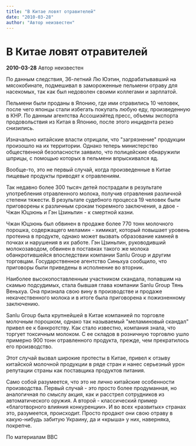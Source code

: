 ```yaml
---
title: "В Китае ловят отравителей"
date: "2010-03-28"
author: "Автор неизвестен"
---
```


# В Китае ловят отравителей

**2010-03-28** Автор неизвестен

По данным следствия, 36-летний Лю Юэтин, подрабатывавший на мясокобинате, подмешивал в замороженные пельмени отраву для насекомых, так как был недоволен своими коллегами и зарплатой.

Пельмени были проданы в Японию, где ими отравились 10 человек, после чего японцы стали избегать покупать любую еду, произведенную в КНР. По данным агентства Ассошиэйтед пресс, объемы экспорта продовольствия из Китая в Японию, после этого инцидента резко снизились.

Изначально китайские власти отрицали, что "загрязнение" продукции произошло на их территории. Однако теперь министерство общественной безопасности заявило, что полицейские обнаружили шприцы, с помощью которых в пельмени впрыскивался яд.

Вообще-то, это не первый случай, когда произведенные в Китае пищевые продукты приводят к отравлениям.

Так недавно более 300 тысяч детей пострадали в результате употребления отравленного молока, получив отравления различной степени тяжести. В результате судебного процесса 19 человек были приговорены к различным срокам тюремного заключения, а двое - Чжан Юцзюнь и Гэн Цзиньпин - к смертной казни.

Чжан Юцзюнь был обвинен в продаже более 770 тонн молочного порошка, содержащего меламин - химикат, который повышает уровень протеина в продукте, однако может вызвать образование камней в почках и нарушения в их работе. Гэн Цзиньпин, руководивший молокозаводом, обвинен в поставках такого же молока обанкротившейся впоследствии компании Sanlu Group и другим торговцам. Государственное агентство Синьхуа сообщило, что приговоры были приведены в исполнение во вторник.

Наиболее высокопоставленным участником скандала, попавшим на скамью подсудимых, стала бывшая глава компании Sanlu Group Тянь Веньхуа. Она признала свою вину в производстве и продаже некачественного молока и в итоге была приговорена к пожизненному заключению.

Sanlu Group была крупнейшей в Китае компанией по торговле молочным порошком, однако так называемый "меламиновый скандал" привел ее к банкротству. Как стало известно, компания знала, что торгует токсичным молоком. С ее складов в розничную торговлю ушло примерно 900 тонн отравленного продукта, прежде, чем прекратилось его производство.

Этот случай вызвал широкие протесты в Китае, привел к отзыву китайской молочной продукции в ряде стран и нанес серьезный урон репутации страны как поставщика продуктов питания.

Само собой разумеется, что это не лично китайские особенности производства. Первый случай - это просто более продуманная, но аналогичная по смыслу акция, как и расстрел сотрудников из автоматического оружия. А второй - классический пример «благотворного влияния конкуренции». И во всех «развитых» странах это, разумеется, происходит. Просто продают они свою отраву в какую-нибудь забитую Украину, да и «крыша» у них, наверняка, покрепче.

По материалам BBC